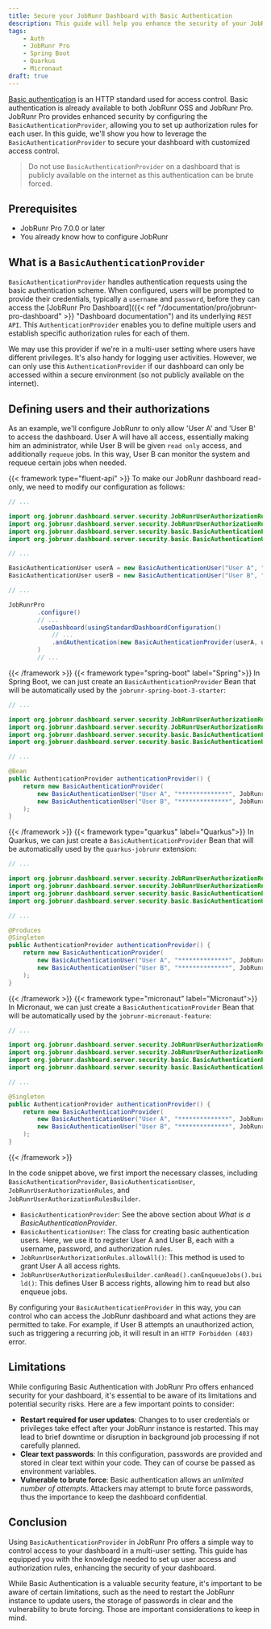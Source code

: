 ```yaml
---
title: Secure your JobRunr Dashboard with Basic Authentication
description: This guide will help you enhance the security of your JobRunr dashboard by setting up Basic Authentication. Control user access and authorization rules effectively.
tags:
    - Auth
    - JobRunr Pro
    - Spring Boot
    - Quarkus
    - Micronaut
draft: true
---
```


[Basic authentication](https://en.wikipedia.org/wiki/Basic_access_authentication) is an HTTP standard used for access control. Basic authentication is already available to both JobRunr OSS and JobRunr Pro. JobRunr Pro provides enhanced security by configuring the `BasicAuthenticationProvider`, allowing you to set up authorization rules for each user. In this guide, we'll show you how to leverage the `BasicAuthenticationProvider` to secure your dashboard with customized access control.

> Do not use `BasicAuthenticationProvider` on a dashboard that is publicly available on the internet as this authentication can be brute forced.

## Prerequisites
- JobRunr Pro 7.0.0 or later
- You already know how to configure JobRunr

## What is a `BasicAuthenticationProvider`
`BasicAuthenticationProvider` handles authentication requests using the basic authentication scheme. When configured, users will be prompted to provide their credentials, typically a `username` and `password`, before they can access the [JobRunr Pro Dashboard]({{< ref "/documentation/pro/jobrunr-pro-dashboard" >}} "Dashboard documentation") and its underlying `REST API`. This `AuthenticationProvider` enables you to define multiple users and establish specific authorization rules for each of them.

We may use this provider if we're in a multi-user setting where users have different privileges. It's also handy for logging user activities. However, we can only use this `AuthenticationProvider` if our dashboard can only be accessed within a secure environment (so not publicly available on the internet).

## Defining users and their authorizations
As an example, we'll configure JobRunr to only allow 'User A' and 'User B' to access the dashboard. User A will have all access, essentially making him an administrator, while User B will be given `read only` access, and additionally `requeue` jobs. In this way, User B can monitor the system and requeue certain jobs when needed.

{{< framework type="fluent-api" >}}
To make our JobRunr dashboard read-only, we need to modify our configuration as follows:

```java
// ...

import org.jobrunr.dashboard.server.security.JobRunrUserAuthorizationRules;
import org.jobrunr.dashboard.server.security.JobRunrUserAuthorizationRulesBuilder;
import org.jobrunr.dashboard.server.security.basic.BasicAuthenticationProvider;
import org.jobrunr.dashboard.server.security.basic.BasicAuthenticationUser;

// ...

BasicAuthenticationUser userA = new BasicAuthenticationUser("User A", "**************", JobRunrUserAuthorizationRules.allowAll());
BasicAuthenticationUser userB = new BasicAuthenticationUser("User B", "**************", JobRunrUserAuthorizationRulesBuilder.readOnly().canEnqueueJobs(true).build());

// ...

JobRunrPro
        .configure()
        // ...
        .useDashboard(usingStandardDashboardConfiguration()
            // ...
            .andAuthentication(new BasicAuthenticationProvider(userA, userB))
        )
        // ...
```
{{< /framework >}}
{{< framework type="spring-boot" label="Spring">}}
In Spring Boot, we can just create an `BasicAuthenticationProvider` Bean that will be automatically used by the `jobrunr-spring-boot-3-starter`:

```java
// ...

import org.jobrunr.dashboard.server.security.JobRunrUserAuthorizationRules;
import org.jobrunr.dashboard.server.security.JobRunrUserAuthorizationRulesBuilder;
import org.jobrunr.dashboard.server.security.basic.BasicAuthenticationProvider;
import org.jobrunr.dashboard.server.security.basic.BasicAuthenticationUser;

// ...

@Bean
public AuthenticationProvider authenticationProvider() {
    return new BasicAuthenticationProvider(
        new BasicAuthenticationUser("User A", "**************", JobRunrUserAuthorizationRules.allowAll()),
        new BasicAuthenticationUser("User B", "**************", JobRunrUserAuthorizationRulesBuilder.readOnly().canEnqueueJobs(true).build())
    );
}
```
{{< /framework >}}
{{< framework type="quarkus" label="Quarkus">}}
In Quarkus, we can just create a `BasicAuthenticationProvider` Bean that will be automatically used by the `quarkus-jobrunr` extension:

```java
// ...

import org.jobrunr.dashboard.server.security.JobRunrUserAuthorizationRules;
import org.jobrunr.dashboard.server.security.JobRunrUserAuthorizationRulesBuilder;
import org.jobrunr.dashboard.server.security.basic.BasicAuthenticationProvider;
import org.jobrunr.dashboard.server.security.basic.BasicAuthenticationUser;

// ...

@Produces
@Singleton
public AuthenticationProvider authenticationProvider() {
    return new BasicAuthenticationProvider(
        new BasicAuthenticationUser("User A", "**************", JobRunrUserAuthorizationRules.allowAll()),
        new BasicAuthenticationUser("User B", "**************", JobRunrUserAuthorizationRulesBuilder.readOnly().canEnqueueJobs(true).build())
    );
}
```
{{< /framework >}}
{{< framework type="micronaut" label="Micronaut">}}
In Micronaut, we can just create a `BasicAuthenticationProvider` Bean that will be automatically used by the `jobrunr-micronaut-feature`:

```java
// ...

import org.jobrunr.dashboard.server.security.JobRunrUserAuthorizationRules;
import org.jobrunr.dashboard.server.security.JobRunrUserAuthorizationRulesBuilder;
import org.jobrunr.dashboard.server.security.basic.BasicAuthenticationProvider;
import org.jobrunr.dashboard.server.security.basic.BasicAuthenticationUser;

// ...

@Singleton
public AuthenticationProvider authenticationProvider() {
    return new BasicAuthenticationProvider(
        new BasicAuthenticationUser("User A", "**************", JobRunrUserAuthorizationRules.allowAll()),
        new BasicAuthenticationUser("User B", "**************", JobRunrUserAuthorizationRulesBuilder.readOnly().canEnqueueJobs(true).build())
    );
}
```
{{< /framework >}}

In the code snippet above, we first import the necessary classes, including `BasicAuthenticationProvider`, `BasicAuthenticationUser`, `JobRunrUserAuthorizationRules`, and `JobRunrUserAuthorizationRulesBuilder`.

- `BasicAuthenticationProvider`: See the above section about *What is a BasicAuthenticationProvider*.
- `BasicAuthenticationUser`: The class for creating basic authentication users. Here, we use it to register User A and User B, each with a username, password, and authorization rules.
- `JobRunrUserAuthorizationRules.allowAll()`: This method is used to grant User A all access rights.
- `JobRunrUserAuthorizationRulesBuilder.canRead().canEnqueueJobs().build()`: This defines User B access rights, allowing him to read but also enqueue jobs.

By configuring your `BasicAuthenticationProvider` in this way, you can control who can access the JobRunr dashboard and what actions they are permitted to take. For example, if User B attempts an unauthorized action, such as triggering a recurring job, it will result in an `HTTP Forbidden (403)` error.

## Limitations

While configuring Basic Authentication with JobRunr Pro offers enhanced security for your dashboard, it's essential to be aware of its limitations and potential security risks. Here are a few important points to consider:

- **Restart required for user updates**: Changes to to user credentials or privileges take effect after your JobRunr instance is restarted. This may lead to brief downtime or disruption in background job processing if not carefully planned.
- **Clear text passwords**: In this configuration, passwords are provided and stored in clear text within your code. They can of course be passed as environment variables.
- **Vulnerable to brute force**: Basic authentication allows an *unlimited number of attempts*. Attackers may attempt to brute force passwords, thus the importance to keep the dashboard confidential.

## Conclusion

Using `BasicAuthenticationProvider` in JobRunr Pro offers a simple way to control access to your dashboard in a multi-user setting. This guide has equipped you with the knowledge needed to set up user access and authorization rules, enhancing the security of your dashboard.

While Basic Authentication is a valuable security feature, it's important to be aware of certain limitations, such as the need to restart the JobRunr instance to update users, the storage of passwords in clear and the vulnerability to brute forcing. Those are important considerations to keep in mind.